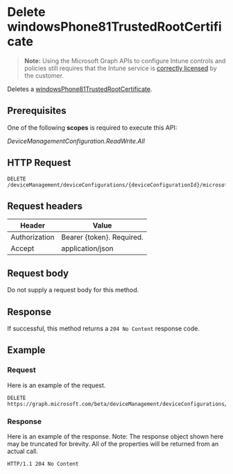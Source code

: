 ﻿# Delete windowsPhone81TrustedRootCertificate

> **Note:** Using the Microsoft Graph APIs to configure Intune controls and policies still requires that the Intune service is [correctly licensed](https://go.microsoft.com/fwlink/?linkid=839381) by the customer.

Deletes a [windowsPhone81TrustedRootCertificate](../resources/intune_deviceconfig_windowsphone81trustedrootcertificate.md).
## Prerequisites
One of the following **scopes** is required to execute this API:

*DeviceManagementConfiguration.ReadWrite.All*
## HTTP Request
<!-- {
  "blockType": "ignored"
}
-->
```http
DELETE /deviceManagement/deviceConfigurations/{deviceConfigurationId}/microsoft.graph.windowsPhone81VpnConfiguration/identityCertificate//microsoft.graph.windowsPhone81SCEPCertificateProfile/rootCertificate/
```

## Request headers
|Header|Value|
|---|---|
|Authorization|Bearer {token}. Required.|
|Accept|application/json|

## Request body
Do not supply a request body for this method.

## Response
If successful, this method returns a `204 No Content` response code.

## Example
### Request
Here is an example of the request.
```http
DELETE https://graph.microsoft.com/beta/deviceManagement/deviceConfigurations/{deviceConfigurationId}/microsoft.graph.windowsPhone81VpnConfiguration/identityCertificate//microsoft.graph.windowsPhone81SCEPCertificateProfile/rootCertificate/
```

### Response
Here is an example of the response. Note: The response object shown here may be truncated for brevity. All of the properties will be returned from an actual call.
```http
HTTP/1.1 204 No Content
```



